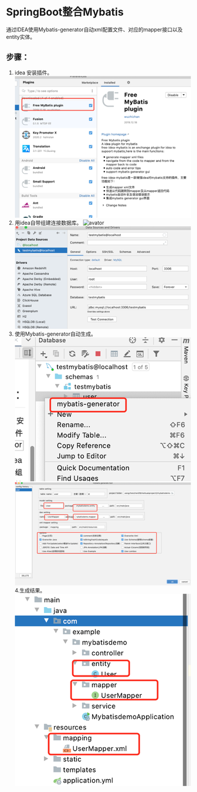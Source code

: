 # SpringBoot整合Mybatis
 通过IDEA使用Mybatis-generator自动xml配置文件、对应的mapper接口以及entity实体。
## 步骤：
1. idea 安装插件。
![avator](https://github.com/wangzhenzhenchl/mybatisdemo/blob/main/src/main/resources/static/showpicture/1.png)
2. 用idea自带组建连接数据库。
![avator](https://github.com/wangzhenzhenchl/mybatisdemo/blob/main/src/main/resources/static/showpicture/2.png)
![avator](https://github.com/wangzhenzhenchl/mybatisdemo/blob/main/src/main/resources/static/showpicture/3.png)
3. 使用Mybatis-generator自动生成。
![avator](https://github.com/wangzhenzhenchl/mybatisdemo/blob/main/src/main/resources/static/showpicture/4.png)
![avator](https://github.com/wangzhenzhenchl/mybatisdemo/blob/main/src/main/resources/static/showpicture/5.png)
4.生成结果。
![avator](https://github.com/wangzhenzhenchl/mybatisdemo/blob/main/src/main/resources/static/showpicture/6.png)
